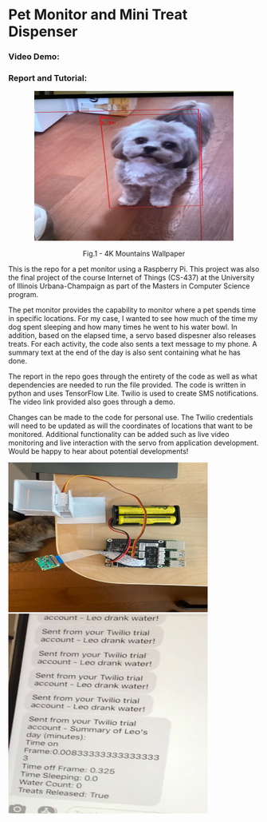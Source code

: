 # Pet Monitor and Mini Treat Dispenser 

### Video Demo: 
### Report and Tutorial:

<p align = "center">
<img src="./dog.jpg" alt="alt text" width=400 height=300>
</p>

<p align = "center">
Fig.1 - 4K Mountains Wallpaper
</p>

This is the repo for a pet monitor using a Raspberry Pi. This project was also the final project of the course Internet of Things (CS-437) at the University of Illinois Urbana-Champaign as part of the Masters in Computer Science program. 

The pet monitor provides the capability to monitor where a pet spends time in specific locations. For my case, I wanted to see how much of the time my dog spent sleeping and how many times he went to his water bowl. In addition, based on the elapsed time, a servo based dispesner also releases treats. For each activity, the code also sents a text message to my phone. A summary text at the end of the day is also sent containing what he has done. 

The report in the repo goes through the entirety of the code as well as what dependencies are needed to run the file provided. The code is written in python and uses TensorFlow Lite. Twilio is used to create SMS notifications. The video link provided also goes through a demo. 

Changes can be made to the code for personal use. The Twilio credentials will need to be updated as will the coordinates of locations that want to be monitored. Additional functionality can be added such as live video monitoring and live interaction with the servo from application development. Would be happy to hear about potential developments!



<img src="./layout.jpeg" alt="alt text" width=400 height=300>


<img src="./summary_text.jpg" alt="alt text" width=400 height=400>
